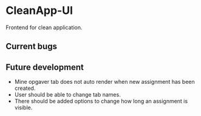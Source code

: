# CleanApp-UI
Frontend for clean application.

## Current bugs


## Future development
- Mine opgaver tab does not auto render when new assignment has been created.
- User should be able to change tab names.
- There should be added options to change how long an assignment is visible.


